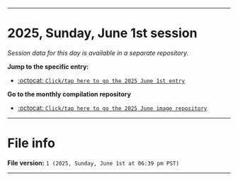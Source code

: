 
***

# 2025, Sunday, June 1st session

_Session data for this day is available in a separate repository._

**Jump to the specific entry:**

- [:octocat: `Click/tap here to go the 2025 June 1st entry`](https://github.com/seanpm2001/SeansLifeArchive_Images_ModernSmurfsVillage_Y2025_V6/tree/SeansLifeArchive_ModernSmurfsVillage_Y2025_V6_Main-dev/2025/06_June/01/)

**Go to the monthly compilation repository**

- [:octocat: `Click/tap here to go the 2025 June image repository`](https://github.com/seanpm2001/SeansLifeArchive_Images_ModernSmurfsVillage_Y2025_V6/)

***

# File info

**File version:** `1 (2025, Sunday, June 1st at 06:39 pm PST)`

***
